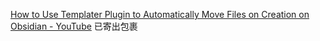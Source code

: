 [How to Use Templater Plugin to Automatically Move Files on Creation on Obsidian - YouTube](https://www.youtube.com/watch?v=9V5stavM5qQ)
已寄出包裹 


